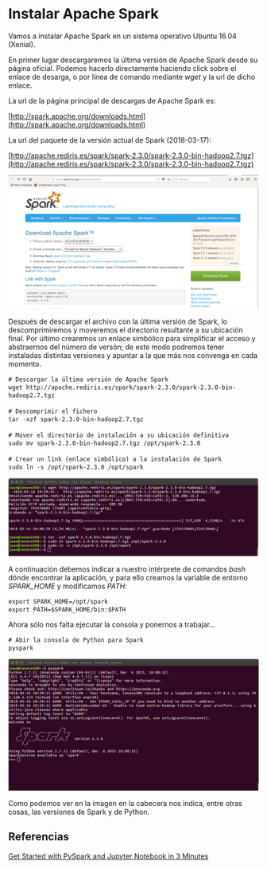# Instalar Apache Spark

Vamos a instalar Apache Spark en un sistema operativo Ubuntu 16.04 (Xenial).

En primer lugar descargaremos la última versión de Apache Spark desde su página oficial. Podemos hacerlo directamente haciendo click sobre el enlace de desarga, o por línea de comando mediante _wget_ y la url de dicho enlace.

La url de la página principal de descargas de Apache Spark es:

[http://spark.apache.org/downloads.html](http://spark.apache.org/downloads.html)

La url del paquete de la versión actual de Spark (2018-03-17):

[http://apache.rediris.es/spark/spark-2.3.0/spark-2.3.0-bin-hadoop2.7.tgz](http://apache.rediris.es/spark/spark-2.3.0/spark-2.3.0-bin-hadoop2.7.tgz)

![Página de descarga](images/spark-download-page.png)

Después de descargar el archivo con la última versión de Spark, lo descomprimiremos y moveremos el directorio resultante a su ubicación final. Por último crearemos un enlace simbólico para simplificar el acceso y abstraernos del número de versón; de este modo podremos tener instaladas distintas versiones y apuntar a la que más nos convenga en cada momento.

```
# Descargar la última versión de Apache Spark
wget http://apache.rediris.es/spark/spark-2.3.0/spark-2.3.0-bin-hadoop2.7.tgz

# Descomprimir el fichero
tar -xzf spark-2.3.0-bin-hadoop2.7.tgz

# Mover el directorio de instalación a su ubicación definitiva
sudo mv spark-2.3.0-bin-hadoop2.7.tgz /opt/spark-2.3.0

# Crear un link (enlace simbólico) a la instalación de Spark
sudo ln -s /opt/spark-2.3.0 /opt/spark
```

![Instalación](images/spark-terminal-install.png)


A continuación debemos indicar a nuestro intérprete de comandos _bash_ dónde encontrar la aplicación, y para ello creamos la variable de entorno _SPARK_HOME_ y modificamos _PATH_:
```
export SPARK_HOME=/opt/spark
export PATH=$SPARK_HOME/bin:$PATH
```

Ahora sólo nos falta ejecutar la consola y ponernos a trabajar...

```
# Abir la consola de Python para Spark
pyspark
```

![Consola](images/spark-console.png)

Como podemos ver en la imagen en la cabecera nos indica, entre otras cosas, las versiones de Spark y de Python.

## Referencias

[Get Started with PySpark and Jupyter Notebook in 3 Minutes](https://blog.sicara.com/get-started-pyspark-jupyter-guide-tutorial-ae2fe84f594f)


